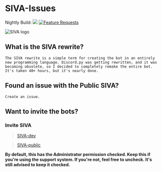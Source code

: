 # SIVA-Issues
Nightly Build: ![](https://greem.visualstudio.com/_apis/public/build/definitions/a8e3cd4d-6001-43ff-ae22-5a7d66420da7/3/badge)
[![Feature Requests](http://feathub.com/Greeem/greeem.github.io?format=svg)](http://feathub.com/Greeem/greeem.github.io)

![SIVA logo](https://raw.githubusercontent.com/Greeem/SIVA-Issues/master/Images/SIVA.png)

## What is the SIVA rewrite?
`The SIVA rewrite is a simple term for creating the bot in an entirely new programming language. Discord.py was getting rewritten, and it was becoming obsolete, so I decided to completely remake the entire bot. It's taken 40+ hours, but it's nearly done.`

## Found an issue with the Public SIVA?
`Create an issue.`

## Want to invite the bots?

### Invite SIVA
> [SIVA-dev](https://discordapp.com/oauth2/authorize?scope=bot&client_id=410547925597421571&permissions=8)

> [SIVA-public](https://discordapp.com/oauth2/authorize?client_id=320942091049893888&scope=bot&permissions=8) 
  
**By default, this has the Administrator permission checked. Keep this if you're using the support system. If you're not, feel free to uncheck. It's still advised to keep it checked.**
  



